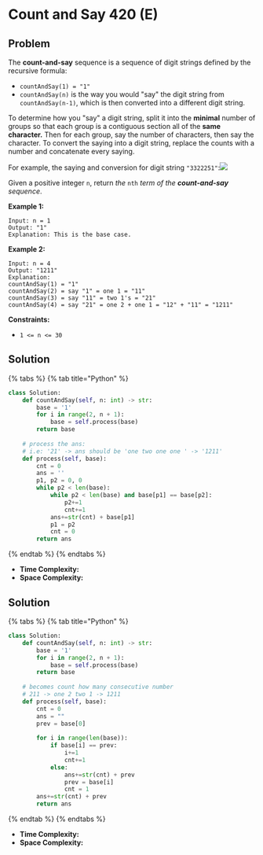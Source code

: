 # Count and Say 420 (E)

## Problem

The **count-and-say** sequence is a sequence of digit strings defined by the recursive formula:

* `countAndSay(1) = "1"`
* `countAndSay(n)` is the way you would "say" the digit string from `countAndSay(n-1)`, which is then converted into a different digit string.

To determine how you "say" a digit string, split it into the **minimal** number of groups so that each group is a contiguous section all of the **same character.** Then for each group, say the number of characters, then say the character. To convert the saying into a digit string, replace the counts with a number and concatenate every saying.

For example, the saying and conversion for digit string `"3322251"`:![](https://assets.leetcode.com/uploads/2020/10/23/countandsay.jpg)

Given a positive integer `n`, return _the_ `nth` _term of the **count-and-say** sequence_.

**Example 1:**

```
Input: n = 1
Output: "1"
Explanation: This is the base case.
```

**Example 2:**

```
Input: n = 4
Output: "1211"
Explanation:
countAndSay(1) = "1"
countAndSay(2) = say "1" = one 1 = "11"
countAndSay(3) = say "11" = two 1's = "21"
countAndSay(4) = say "21" = one 2 + one 1 = "12" + "11" = "1211"
```

**Constraints:**

* `1 <= n <= 30`

## Solution

{% tabs %}
{% tab title="Python" %}
```python
class Solution:
    def countAndSay(self, n: int) -> str:
        base = '1'
        for i in range(2, n + 1):
            base = self.process(base)
        return base
    
    # process the ans:
    # i.e: '21' -> ans should be 'one two one one ' -> '1211'
    def process(self, base):
        cnt = 0
        ans = ''
        p1, p2 = 0, 0
        while p2 < len(base):
            while p2 < len(base) and base[p1] == base[p2]:
                p2+=1
                cnt+=1    
            ans+=str(cnt) + base[p1]
            p1 = p2
            cnt = 0
        return ans
```
{% endtab %}
{% endtabs %}

* **Time Complexity:**
* **Space Complexity:**&#x20;



## Solution

{% tabs %}
{% tab title="Python" %}
```python
class Solution:
    def countAndSay(self, n: int) -> str:
        base = '1'
        for i in range(2, n + 1):
            base = self.process(base)
        return base
    
    # becomes count how many consecutive number
    # 211 -> one 2 two 1 -> 1211
    def process(self, base):
        cnt = 0
        ans = ""
        prev = base[0]
        
        for i in range(len(base)):
            if base[i] == prev:
                i+=1
                cnt+=1
            else:
                ans+=str(cnt) + prev
                prev = base[i]
                cnt = 1
        ans+=str(cnt) + prev
        return ans
```
{% endtab %}
{% endtabs %}

* **Time Complexity:**
* **Space Complexity:**&#x20;
